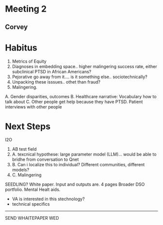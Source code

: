 # Meeting 2

## Corvey


# Habitus

1. Metrics of Equity
2. Diagnoses in embedding space.. higher malingering success rate, either subclinical PTSD in African Americans?
3. Pejorative go away from it.... is it something else.. sociotechnically?
4. Unpacking these isssues.. othet than fraud? 
5. Malingering. 

A. Gender disparities, outcomes
B. Healthcare narrative: Vocabulary how to talk about
C. Other people get help because they have PTSD. Patient interviews with other people

# Next Steps

I2O

1. AB test field
2. A. texcnical hypothese: large parameter model (LLM)... would be able to bridhe from conversation to Qnet
3. B. Can i localize this to individual? Different communities, different models? 
4. C. Malingering 


SEEDLING? White paper.
Input and outputs are. 4 pages
Broader DSO portfolio. Mental Healt aids.
* VA is interested in this stechnology?
* technical specifics

-----

SEND WHAITEPAPER WED









